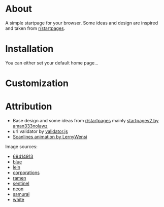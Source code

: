 # About

A simple startpage for your browser. Some ideas and design are inspired and taken from [r/startpages](https://reddit.com/r/startpages).

# Installation

You can either set your default home page...

# Customization

# Attribution

- Base design and some ideas from [r/startpages](https://reddit.com/r/startpages) mainly [startpagev2 by aman333nolawz](https://github.com/aman333nolawz/startpage-v2)
- url validator by [validator.js](https://github.com/validatorjs/validator.js)
- [Scanlines animation by LernyWensi](https://github.com/LernyWensi/Endless)

Image sources:

- [69414913](https://www.pixiv.net/en/artworks/69414913)
- [blue](https://twitter.com/i/web/status/974315063044603904)
- [lein](https://twitter.com/i/web/status/1161923643238039552)
- [corporations](https://www.artstation.com/artwork/Xnwnn3)
- [ramen](https://www.artstation.com/artwork/Xnwnn3)
- [sentinel](https://www.artstation.com/artwork/Xnwnn3)
- [neon](https://www.artstation.com/artwork/Xnwnn3)
- [samurai](https://www.artstation.com/artwork/Xnwnn3)
- [white](https://www.pixiv.net/en/artworks/69754916)
